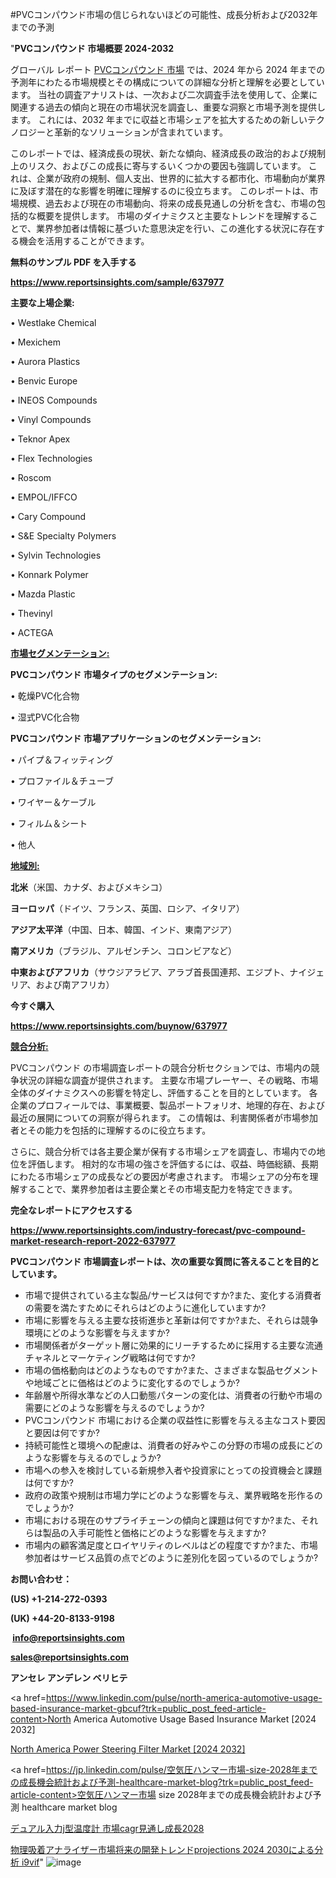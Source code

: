#PVCコンパウンド市場の信じられないほどの可能性、成長分析および2032年までの予測

"<strong>PVCコンパウンド 市場概要 2024-2032</strong>

グローバル レポート <a href=https://www.reportsinsights.com/sample/637977>PVCコンパウンド 市場</a> では、2024 年から 2024 年までの予測年にわたる市場規模とその構成についての詳細な分析と理解を必要としています。 当社の調査アナリストは、一次および二次調査手法を使用して、企業に関連する過去の傾向と現在の市場状況を調査し、重要な洞察と市場予測を提供します。 これには、2032 年までに収益と市場シェアを拡大​​するための新しいテクノロジーと革新的なソリューションが含まれています。

このレポートでは、経済成長の現状、新たな傾向、経済成長の政治的および規制上のリスク、およびこの成長に寄与するいくつかの要因も強調しています。 これは、企業が政府の規制、個人支出、世界的に拡大する都市化、市場動向が業界に及ぼす潜在的な影響を明確に理解するのに役立ちます。 このレポートは、市場規模、過去および現在の市場動向、将来の成長見通しの分析を含む、市場の包括的な概要を提供します。 市場のダイナミクスと主要なトレンドを理解することで、業界参加者は情報に基づいた意思決定を行い、この進化する状況に存在する機会を活用することができます。

<strong><b>無料のサンプル PDF を入手する</b></strong>

<a href=https://www.reportsinsights.com/sample/637977><strong><u>https://www.reportsinsights.com/sample/637977</u></strong></a>

<strong>主要な上場企業:</strong>

• Westlake Chemical

• Mexichem

• Aurora Plastics

• Benvic Europe

• INEOS Compounds

• Vinyl Compounds

• Teknor Apex

• Flex Technologies

• Roscom

• EMPOL/IFFCO

• Cary Compound

• S&E Specialty Polymers

• Sylvin Technologies

• Konnark Polymer

• Mazda Plastic

• Thevinyl

• ACTEGA

<strong><u>市場セグメンテーション</u></strong><strong><u>:</u></strong>

<strong>PVCコンパウンド 市場タイプのセグメンテーション:</strong>

• 乾燥PVC化合物

• 湿式PVC化合物

<strong>PVCコンパウンド 市場アプリケーションのセグメンテーション:</strong>

• パイプ＆フィッティング

• プロファイル＆チューブ

• ワイヤー＆ケーブル

• フィルム＆シート

• 他人

<strong><u>地域別</u></strong><strong><u>:</u></strong>

<strong>北米</strong>（米国、カナダ、およびメキシコ）

<strong>ヨーロッパ</strong>（ドイツ、フランス、英国、ロシア、イタリア）

<strong>アジア太平洋</strong>（中国、日本、韓国、インド、東南アジア）

<strong>南アメリカ</strong>（ブラジル、アルゼンチン、コロンビアなど）

<strong>中東およびアフリカ</strong>（サウジアラビア、アラブ首長国連邦、エジプト、ナイジェリア、および南アフリカ）

<strong>今すぐ購入</strong>

<a href=https://www.reportsinsights.com/buynow/637977><strong><u>https://www.reportsinsights.com/buynow/637977</u></strong></a>

<strong><u>競合分析:</u></strong>

PVCコンパウンド の市場調査レポートの競合分析セクションでは、市場内の競争状況の詳細な調査が提供されます。 主要な市場プレーヤー、その戦略、市場全体のダイナミクスへの影響を特定し、評価することを目的としています。 各企業のプロフィールでは、事業概要、製品ポートフォリオ、地理的存在、および最近の展開についての洞察が得られます。 この情報は、利害関係者が市場参加者とその能力を包括的に理解するのに役立ちます。

さらに、競合分析では各主要企業が保有する市場シェアを調査し、市場内での地位を評価します。 相対的な市場の強さを評価するには、収益、時価総額、長期にわたる市場シェアの成長などの要因が考慮されます。 市場シェアの分布を理解することで、業界参加者は主要企業とその市場支配力を特定できます。

<strong>完全なレポートにアクセスする</strong>

<a href=https://www.reportsinsights.com/industry-forecast/pvc-compound-market-research-report-2022-637977><strong><u><b>https://www.reportsinsights.com/industry-forecast/pvc-compound-market-research-report-2022-637977</b></u></strong></a>

<strong><b>PVCコンパウンド 市場調査レポートは、次の重要な質問に答えることを目的としています。</b></strong>
<ul>
  <li>市場で提供されている主な製品/サービスは何ですか?また、変化する消費者の需要を満たすためにそれらはどのように進化していますか?</li>
  <li>市場に影響を与える主要な技術進歩と革新は何ですか?また、それらは競争環境にどのような影響を与えますか?</li>
  <li>市場関係者がターゲット層に効果的にリーチするために採用する主要な流通チャネルとマーケティング戦略は何ですか?</li>
  <li>市場の価格動向はどのようなものですか?また、さまざまな製品セグメントや地域ごとに価格はどのように変化するのでしょうか?</li>
  <li>年齢層や所得水準などの人口動態パターンの変化は、消費者の行動や市場の需要にどのような影響を与えるのでしょうか?</li>
  <li>PVCコンパウンド 市場における企業の収益性に影響を与える主なコスト要因と要因は何ですか?</li>
  <li>持続可能性と環境への配慮は、消費者の好みやこの分野の市場の成長にどのような影響を与えるのでしょうか?</li>
  <li>市場への参入を検討している新規参入者や投資家にとっての投資機会と課題は何ですか?</li>
  <li>政府の政策や規制は市場力学にどのような影響を与え、業界戦略を形作るのでしょうか?</li>
  <li>市場における現在のサプライチェーンの傾向と課題は何ですか?また、それらは製品の入手可能性と価格にどのような影響を与えますか?</li>
  <li>市場内の顧客満足度とロイヤリティのレベルはどの程度ですか?また、市場参加者はサービス品質の点でどのように差別化を図っているのでしょうか?</li>
</ul>
<strong>お問い合わせ：</strong>

<strong>(US) +1-214-272-0393</strong>

<strong>(UK) +44-20-8133-9198</strong>

<strong> </strong><a href=info@reportsinsights.com><strong><u>info@reportsinsights.com</u></strong></a>

<a href=sales@reportsinsights.com><strong><u>sales@reportsinsights.com</u></strong></a>

<strong>アンセレ アンデレン ベリヒテ</strong>

<a href=https://www.linkedin.com/pulse/north-america-automotive-usage-based-insurance-market-gbcuf?trk=public_post_feed-article-content>North America Automotive Usage Based Insurance Market [2024 2032]</a>

<a href=https://www.linkedin.com/pulse/north-america-power-steering-filter-market-guide-abzbf/>North America Power Steering Filter Market [2024 2032]</a>

<a href=https://jp.linkedin.com/pulse/空気圧ハンマー市場-size-2028年までの成長機会統計および予測-healthcare-market-blog?trk=public_post_feed-article-content>空気圧ハンマー市場 size 2028年までの成長機会統計および予測 healthcare market blog</a>

<a href=https://www.linkedin.com/pulse/デュアル入力j型温度計-市場cagr見通し成長2028-reports-insights-expert/>デュアル入力j型温度計 市場cagr見通し成長2028</a>

<a href=https://www.linkedin.com/pulse/物理吸着アナライザー市場将来の開発トレンドprojections-2024-2030による分析-i9vif/>物理吸着アナライザー市場将来の開発トレンドprojections 2024 2030による分析 i9vif</a>"
![image](https://github.com/ahaan12367/RIMarket24/assets/158471582/0d30ad31-81a1-4585-8530-97d209e677a0)
